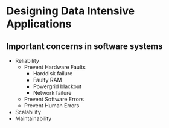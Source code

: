 # Designing Data Intensive Applications

## Important concerns in software systems

- Reliability
  - Prevent Hardware Faults
    - Harddisk failure
    - Faulty RAM
    - Powergrid blackout
    - Network failure
  - Prevent Software Errors
  - Prevent Human Errors
- Scalability
- Maintainability
